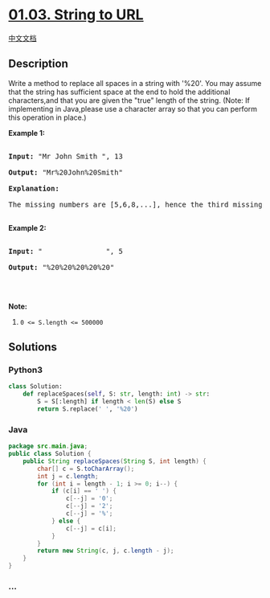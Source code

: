 # [01.03. String to URL](https://leetcode-cn.com/problems/string-to-url-lcci)

[中文文档](/lcci/01.03.String%20to%20URL/README.md)

## Description

<p>Write a method to replace all spaces in a string with &#39;%20&#39;. You may assume that the string has sufficient space at the end to hold the additional characters,and that you are given the &quot;true&quot; length of the string. (Note: If implementing in Java,please use a character array so that you can perform this operation in place.)</p>

<p><strong>Example 1:</strong></p>

<pre>

<strong>Input: </strong>&quot;Mr John Smith &quot;, 13

<strong>Output: </strong>&quot;Mr%20John%20Smith&quot;

<strong>Explanation: </strong>

The missing numbers are [5,6,8,...], hence the third missing number is 8.

</pre>

<p><strong>Example 2:</strong></p>

<pre>

<strong>Input: </strong>&quot;               &quot;, 5

<strong>Output: </strong>&quot;%20%20%20%20%20&quot;

</pre>

<p>&nbsp;</p>

<p><strong>Note:</strong></p>

<ol>
	<li><code>0 &lt;= S.length &lt;= 500000</code></li>
</ol>

## Solutions

<!-- tabs:start -->

### **Python3**

```python
class Solution:
    def replaceSpaces(self, S: str, length: int) -> str:
        S = S[:length] if length < len(S) else S
        return S.replace(' ', '%20')
```

### **Java**

```java
package src.main.java;
public class Solution {
    public String replaceSpaces(String S, int length) {
        char[] c = S.toCharArray();
        int j = c.length;
        for (int i = length - 1; i >= 0; i--) {
            if (c[i] == ' ') {
                c[--j] = '0';
                c[--j] = '2';
                c[--j] = '%';
            } else {
                c[--j] = c[i];
            }
        }
        return new String(c, j, c.length - j);
    }
}
```

### **...**

```

```

<!-- tabs:end -->
